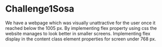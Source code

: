 # Challenge1Sosa
We have a webpage which was visually unattractive for the user once it reached below the 1005 px.
By implementing flex property using css the website manages to look better in smaller screens.
Implementing flex display in the content class element properties for screen under 768 px. 
